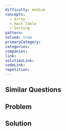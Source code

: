 ```yaml
---
difficulty: medium
concepts:
  - Array
  - Hash Table
  - Sorting
pattern: 
solved: true
primaryCategory: 
categories: 
companies: 
link: 
solutionLink: 
codeLink: 
repetition:
---
```

## Similar Questions


## Problem


## Solution

